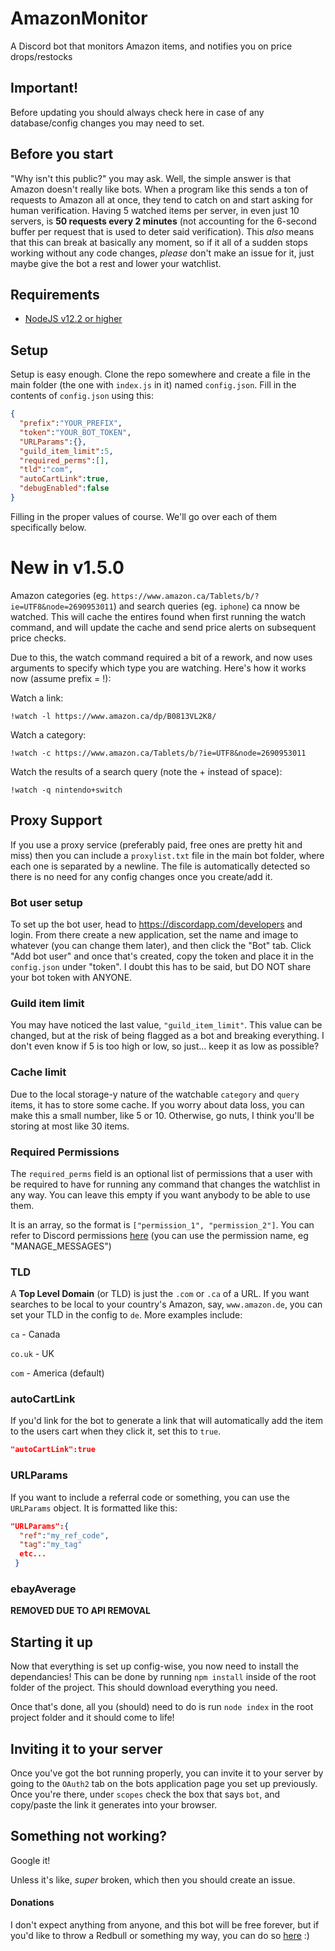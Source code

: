 # AmazonMonitor
A Discord bot that monitors Amazon items, and notifies you on price drops/restocks

## Important!
Before updating you should always check here in case of any database/config changes you may need to set.

## Before you start
"Why isn't this public?" you may ask. Well, the simple answer is that Amazon doesn't really like bots. When a program like this sends a ton of requests to Amazon all at once, they tend to catch on and start asking for human verification. Having 5 watched items per server, in even just 10 servers, is **50 requests every 2 minutes** (not accounting for the 6-second buffer per request that is used to deter said verification). This *also* means that this can break at basically any moment, so if it all of a sudden stops working without any code changes, *please* don't make an issue for it, just maybe give the bot a rest and lower your watchlist.

## Requirements
* [NodeJS v12.2 or higher](https://nodejs.org/en/)

## Setup
Setup is easy enough. Clone the repo somewhere and create a file in the main folder (the one with `index.js` in it) named `config.json`. Fill in the contents of `config.json` using this:

```json
{
  "prefix":"YOUR_PREFIX",
  "token":"YOUR_BOT_TOKEN",
  "URLParams":{},
  "guild_item_limit":5,
  "required_perms":[],
  "tld":"com",
  "autoCartLink":true,
  "debugEnabled":false
}
```
Filling in the proper values of course. We'll go over each of them specifically below.

# New in v1.5.0
Amazon categories (eg. `https://www.amazon.ca/Tablets/b/?ie=UTF8&node=2690953011`) and search queries (eg. `iphone`) ca nnow be watched. This will cache the entires found when first running the watch command, and will update the cache and send price alerts on subsequent price checks.

Due to this, the watch command required a bit of a rework, and now uses arguments to specify which type you are watching. Here's how it works now (assume prefix = !):

Watch a link:

`!watch -l https://www.amazon.ca/dp/B0813VL2K8/`

Watch a category:

`!watch -c https://www.amazon.ca/Tablets/b/?ie=UTF8&node=2690953011`

Watch the results of a search query (note the + instead of space):

`!watch -q nintendo+switch`

## Proxy Support
If you use a proxy service (preferably paid, free ones are pretty hit and miss) then you can include a `proxylist.txt` file in the main bot folder, where each one is separated by a newline. The file is automatically detected so there is no need for any config changes once you create/add it.

### Bot user setup
To set up the bot user, head to https://discordapp.com/developers and login. From there create a new application, set the name and image to whatever (you can change them later), and then click the "Bot" tab. Click "Add bot user" and once that's created, copy the token and place it in the `config.json` under "token". I doubt this has to be said, but DO NOT share your bot token with ANYONE.

### Guild item limit
You may have noticed the last value, `"guild_item_limit"`. This value can be changed, but at the risk of being flagged as a bot and breaking everything. I don't even know if 5 is too high or low, so just... keep it as low as possible?

### Cache limit
Due to the local storage-y nature of the watchable `category` and `query` items, it has to store some cache. If you worry about data loss, you can make this a small number, like 5 or 10. Otherwise, go nuts, I think you'll be storing at most like 30 items. 

### Required Permissions
The `required_perms` field is an optional list of permissions that a user with be required to have for running any command that changes the watchlist in any way. You can leave this empty if you want anybody to be able to use them.

It is an array, so the format is `["permission_1", "permission_2"]`. You can refer to Discord permissions [here](https://discordapp.com/developers/docs/topics/permissions) (you can use the permission name, eg "MANAGE_MESSAGES")

### TLD
A **Top Level Domain** (or TLD) is just the `.com` or `.ca` of a URL. If you want searches to be local to your country's Amazon, say, `www.amazon.de`, you can set your TLD in the config to `de`. More examples include:

`ca` - Canada

`co.uk` - UK

`com` - America (default)

### autoCartLink
If you'd link for the bot to generate a link that will automatically add the item to the users cart when they click it, set this to `true`.
```json
"autoCartLink":true
```

### URLParams
If you want to include a referral code or something, you can use the `URLParams` object. It is formatted like this:
```json
"URLParams":{
  "ref":"my_ref_code",
  "tag":"my_tag"
  etc...
 }
```
### ebayAverage
**REMOVED DUE TO API REMOVAL**

## Starting it up
Now that everything is set up config-wise, you now need to install the dependancies! This can be done by running `npm install` inside of the root folder of the project. This should download everything you need.

Once that's done, all you (should) need to do is run `node index` in the root project folder and it should come to life!

## Inviting it to your server
Once you've got the bot running properly, you can invite it to your server by going to the `OAuth2` tab on the bots application page you set up previously. Once you're there, under `scopes` check the box that says `bot`, and copy/paste the link it generates into your browser.

## Something not working?
Google it!

Unless it's like, *super* broken, which then you should create an issue.

#### Donations
I don't expect anything from anyone, and this bot will be free forever, but if you'd like to throw a Redbull or something my way, you can do so [here](https://www.paypal.me/spikegd) :)
